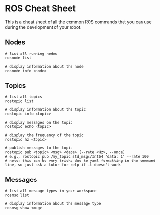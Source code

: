 # ROS Cheat Sheet
This is a cheat sheet of all the common ROS commands that you can use during the development of your robot.

## Nodes
```SH
# list all running nodes
rosnode list

# display information about the node
rosnode info <node>
```

## Topics
```SH
# list all topics
rostopic list

# display information about the topic
rostopic info <topic>

# display messages on the topic
rostopic echo <topic>

# display the frequency of the topic
rostopic hz <topic>

# publish messages to the topic
rostopic pub <topic> <msg> <data> [--rate <Hz>, --once]
# e.g., rostopic pub /my_topic std_msgs/Int64 "data: 1" --rate 100
# note: this can be very tricky due to yaml formatting in the command line, so just ask a tutor for help if it doesn't work
```

## Messages
```SH
# list all message types in your workspace
rosmsg list

# display information about the message type
rosmsg show <msg>